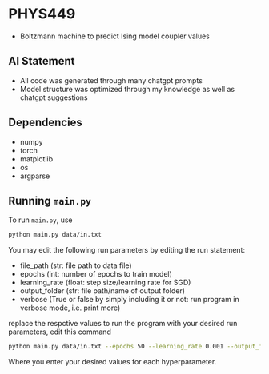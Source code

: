 # PHYS449
- Boltzmann machine to predict Ising model coupler values

## AI Statement
- All code was generated through many chatgpt prompts
- Model structure was optimized through my knowledge as well as chatgpt suggestions

## Dependencies

- numpy
- torch
- matplotlib
- os
- argparse

## Running `main.py`

To run `main.py`, use

```sh
python main.py data/in.txt
```

You may edit the following run parameters by editing the run statement:
- file_path (str: file path to data file)
- epochs (int: number of epochs to train model)
- learning_rate (float: step size/learning rate for SGD)
- output_folder (str: file path/name of output folder)
- verbose (True or false by simply including it or not: run program in verbose mode, i.e. print more)

replace the respctive values to run the program with your desired run parameters, edit this command

```sh
python main.py data/in.txt --epochs 50 --learning_rate 0.001 --output_folder 'output' --verbose
```
Where you enter your desired values for each hyperparameter.